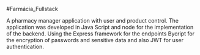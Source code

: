 #Farmácia_Fullstack


A pharmacy manager application with user and product control. 
The application was developed in Java Script
and node for the implementation of the backend.
Using the Express framework for the endpoints
Bycript for the encryption of passwords and sensitive data
and also JWT for user authentication.


